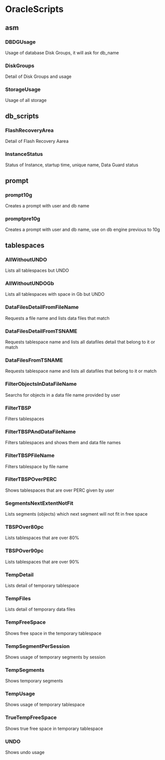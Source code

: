# OracleScripts

## asm

### DBDGUsage

Usage of database Disk Groups, it will ask for db_name

### DiskGroups

Detail of Disk Groups and usage

### StorageUsage

Usage of all storage

## db_scripts

### FlashRecoveryArea

Detail of Flash Recovery Aarea

### InstanceStatus

Status of Instance, startup time, unique name, Data Guard status

## prompt

### prompt10g

Creates a prompt with user and db name

### promptpre10g

Creates a prompt with user and db name, use on db engine previous to 10g

## tablespaces

### AllWithoutUNDO

Lists all tablespaces but UNDO

### AllWithoutUNDOGb

Lists all tablespaces with space in Gb but UNDO

### DataFilesDetailFromFileName

Requests a file name and lists data files that match

### DataFilesDetailFromTSNAME

Requests tablespace name and lists all datafiles detail that belong to it or match

### DataFilesFromTSNAME

Requests tablespace name and lists all datafiles that belong to it or match

### FilterObjectsInDataFileName

Searchs for objects in a data file name provided by user

### FilterTBSP

Filters tablespaces

### FilterTBSPAndDataFileName

Filters tablespaces and shows them and data file names

### FilterTBSPFileName

Filters tablespace by file name

### FilterTBSPOverPERC

Shows tablespaces that are over PERC given by user

### SegmentsNextExtentNotFit

Lists segments (objects) which next segment will not fit in free space

### TBSPOver80pc

Lists tablespaces that are over 80%

### TBSPOver90pc

Lists tablespaces that are over 90%

### TempDetail

Lists detail of temporary tablespace

### TempFiles

Lists detail of temporary data files

### TempFreeSpace

Shows free space in the temporary tablespace

### TempSegmentPerSession

Shows usage of temporary segments by session

### TempSegments

Shows temporary segments

### TempUsage

Shows usage of temporary tablespace

### TrueTempFreeSpace

Shows true free space in temporary tablespace

### UNDO

Shows undo usage